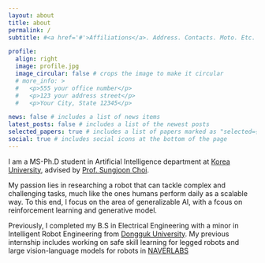 ```yaml
---
layout: about
title: about
permalink: /
subtitle: #<a href='#'>Affiliations</a>. Address. Contacts. Moto. Etc.

profile:
  align: right
  image: profile.jpg
  image_circular: false # crops the image to make it circular
  # more_info: >
  #   <p>555 your office number</p>
  #   <p>123 your address street</p>
  #   <p>Your City, State 12345</p>

news: false # includes a list of news items
latest_posts: false # includes a list of the newest posts
selected_papers: true # includes a list of papers marked as "selected={true}"
social: true # includes social icons at the bottom of the page
---
```


I am a MS-Ph.D student in Artificial Intelligence department at [Korea University](https://info.korea.edu/en_info/grad/ai_intro.do), advised by [Prof. Sungjoon Choi](https://sites.google.com/view/sungjoon-choi).

My passion lies in researching a robot that can tackle complex and challenging tasks, much like the ones humans perform daily as a scalable way. To this end, I focus on the area of generalizable AI, with a fcous on reinforcement learning and generative model.

Previously, I completed my B.S in Electrical Engineering with a minor in Intelligent Robot Engineering from [Dongguk University](https://www.dongguk.edu/). My previous internship includes working on safe skill learning for legged robots and large vision-language models for robots in [NAVERLABS](https://www.naverlabs.com/)
